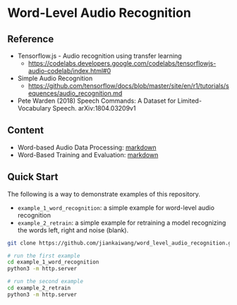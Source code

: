 # Word-Level Audio Recognition


## Reference
* Tensorflow.js - Audio recognition using transfer learning
  * https://codelabs.developers.google.com/codelabs/tensorflowjs-audio-codelab/index.html#0
* Simple Audio Recognition
  * https://github.com/tensorflow/docs/blob/master/site/en/r1/tutorials/sequences/audio_recognition.md
* Pete Warden (2018) Speech Commands: A Dataset for Limited-Vocabulary Speech. arXiv:1804.03209v1

## Content

* Word-based Audio Data Processing: [markdown](word-based_preprocessing.md)
* Word-Based Training and Evaluation: [markdown](word_training_and_evaluation.md)

## Quick Start

The following is a way to demonstrate examples of this repository.
* `example_1_word_recognition`: a simple example for word-level audio recognition
* `example_2_retrain`: a simple example for retraining a model recognizing the words left, right and noise (blank).

```sh
git clone https://github.com/jiankaiwang/word_level_audio_recognition.git

# run the first example
cd example_1_word_recognition
python3 -m http.server

# run the second example
cd example_2_retrain
python3 -m http.server
```